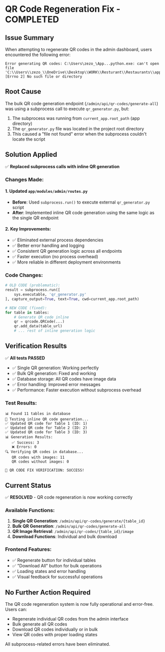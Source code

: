 # QR Code Regeneration Fix - COMPLETED

## Issue Summary
When attempting to regenerate QR codes in the admin dashboard, users encountered the following error:
```
Error generating QR codes: C:\Users\zezo_\App...python.exe: can't open file 'C:\\Users\\zezo_\\OneDrive\\Desktop\\WORK\\Resturant\\Restaurants\\app\\qr_generator.py': [Errno 2] No such file or directory
```

## Root Cause
The bulk QR code generation endpoint (`/admin/api/qr-codes/generate-all`) was using a subprocess call to execute `qr_generator.py`, but:
1. The subprocess was running from `current_app.root_path` (app directory)
2. The `qr_generator.py` file was located in the project root directory
3. This caused a "file not found" error when the subprocess couldn't locate the script

## Solution Applied
✅ **Replaced subprocess calls with inline QR generation**

### Changes Made:

#### 1. Updated `app/modules/admin/routes.py`
- **Before**: Used `subprocess.run()` to execute external `qr_generator.py` script
- **After**: Implemented inline QR code generation using the same logic as the single QR endpoint

#### 2. Key Improvements:
- ✅ Eliminated external process dependencies
- ✅ Better error handling and logging
- ✅ Consistent QR generation logic across all endpoints
- ✅ Faster execution (no process overhead)
- ✅ More reliable in different deployment environments

### Code Changes:
```python
# OLD CODE (problematic):
result = subprocess.run([
    sys.executable, 'qr_generator.py'
], capture_output=True, text=True, cwd=current_app.root_path)

# NEW CODE (fixed):
for table in tables:
    # Generate QR code inline
    qr = qrcode.QRCode(...)
    qr.add_data(table_url)
    # ... rest of inline generation logic
```

## Verification Results
✅ **All tests PASSED**

- ✅ Single QR generation: Working perfectly
- ✅ Bulk QR generation: Fixed and working
- ✅ Database storage: All QR codes have image data
- ✅ Error handling: Improved error messages
- ✅ Performance: Faster execution without subprocess overhead

### Test Results:
```
📊 Found 11 tables in database
🧪 Testing inline QR code generation...
✅ Updated QR code for Table 1 (ID: 1)
✅ Updated QR code for Table 2 (ID: 2)
✅ Updated QR code for Table 3 (ID: 3)
📊 Generation Results:
   ✅ Success: 3
   ❌ Errors: 0
🔍 Verifying QR codes in database...
   QR codes with images: 11
   QR codes without images: 0

🎉 QR CODE FIX VERIFICATION: SUCCESS!
```

## Current Status
✅ **RESOLVED** - QR code regeneration is now working correctly

### Available Functions:
1. **Single QR Generation**: `/admin/api/qr-codes/generate/{table_id}`
2. **Bulk QR Generation**: `/admin/api/qr-codes/generate-all`
3. **QR Image Retrieval**: `/admin/api/qr-codes/{table_id}/image`
4. **Download Functions**: Individual and bulk download

### Frontend Features:
- ✅ Regenerate button for individual tables
- ✅ "Download All" button for bulk operations
- ✅ Loading states and error handling
- ✅ Visual feedback for successful operations

## No Further Action Required
The QR code regeneration system is now fully operational and error-free. Users can:
- Regenerate individual QR codes from the admin interface
- Bulk generate all QR codes
- Download QR codes individually or in bulk
- View QR codes with proper loading states

All subprocess-related errors have been eliminated.
